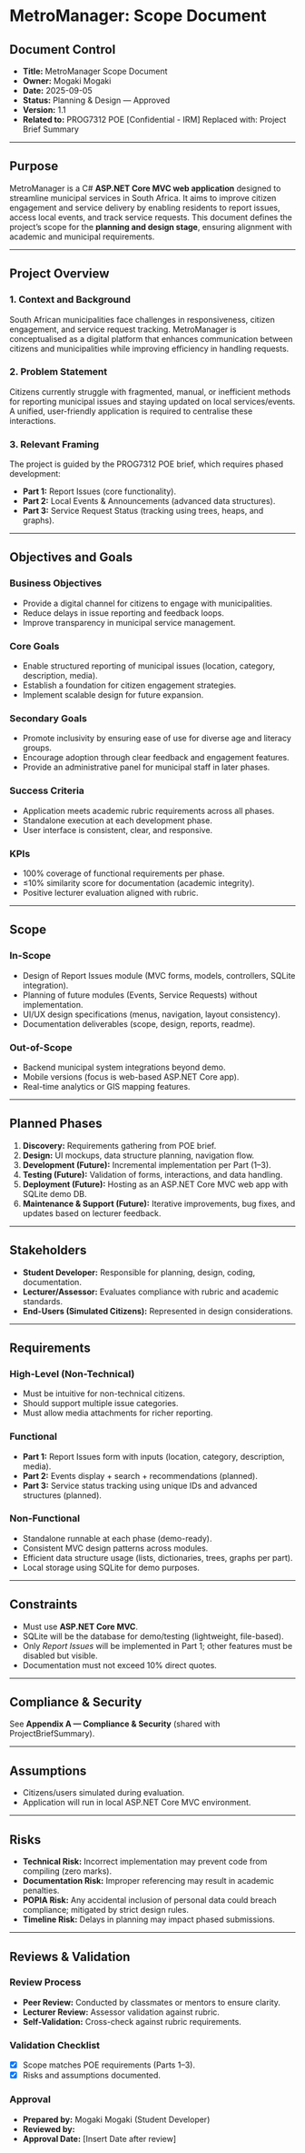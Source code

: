 # MetroManager: Scope Document

## Document Control
* **Title:** MetroManager Scope Document
* **Owner:** Mogaki Mogaki
* **Date:** 2025-09-05
* **Status:** Planning & Design — Approved
* **Version:** 1.1
* **Related to:** PROG7312 POE [Confidential - IRM] Replaced with: Project Brief Summary 

---

## Purpose
MetroManager is a C# **ASP.NET Core MVC web application** designed to streamline municipal services in South Africa. It aims to improve citizen engagement and service delivery by enabling residents to report issues, access local events, and track service requests. This document defines the project’s scope for the **planning and design stage**, ensuring alignment with academic and municipal requirements.

---

## Project Overview
### 1. Context and Background
South African municipalities face challenges in responsiveness, citizen engagement, and service request tracking. MetroManager is conceptualised as a digital platform that enhances communication between citizens and municipalities while improving efficiency in handling requests.

### 2. Problem Statement
Citizens currently struggle with fragmented, manual, or inefficient methods for reporting municipal issues and staying updated on local services/events. A unified, user-friendly application is required to centralise these interactions.

### 3. Relevant Framing
The project is guided by the PROG7312 POE brief, which requires phased development:
* **Part 1:** Report Issues (core functionality).
* **Part 2:** Local Events & Announcements (advanced data structures).
* **Part 3:** Service Request Status (tracking using trees, heaps, and graphs).

---

## Objectives and Goals
### Business Objectives
* Provide a digital channel for citizens to engage with municipalities.
* Reduce delays in issue reporting and feedback loops.
* Improve transparency in municipal service management.

### Core Goals
* Enable structured reporting of municipal issues (location, category, description, media).
* Establish a foundation for citizen engagement strategies.
* Implement scalable design for future expansion.

### Secondary Goals
* Promote inclusivity by ensuring ease of use for diverse age and literacy groups.
* Encourage adoption through clear feedback and engagement features.
* Provide an administrative panel for municipal staff in later phases.

### Success Criteria
* Application meets academic rubric requirements across all phases.
* Standalone execution at each development phase.
* User interface is consistent, clear, and responsive.

### KPIs
* 100% coverage of functional requirements per phase.
* ≤10% similarity score for documentation (academic integrity).
* Positive lecturer evaluation aligned with rubric.

---

## Scope
### In-Scope
* Design of Report Issues module (MVC forms, models, controllers, SQLite integration).
* Planning of future modules (Events, Service Requests) without implementation.
* UI/UX design specifications (menus, navigation, layout consistency).
* Documentation deliverables (scope, design, reports, readme).

### Out-of-Scope
* Backend municipal system integrations beyond demo.
* Mobile versions (focus is web-based ASP.NET Core app).
* Real-time analytics or GIS mapping features.

---

## Planned Phases
1. **Discovery:** Requirements gathering from POE brief.
2. **Design:** UI mockups, data structure planning, navigation flow.
3. **Development (Future):** Incremental implementation per Part (1–3).
4. **Testing (Future):** Validation of forms, interactions, and data handling.
5. **Deployment (Future):** Hosting as an ASP.NET Core MVC web app with SQLite demo DB.
6. **Maintenance & Support (Future):** Iterative improvements, bug fixes, and updates based on lecturer feedback.

---

## Stakeholders
* **Student Developer:** Responsible for planning, design, coding, documentation.
* **Lecturer/Assessor:** Evaluates compliance with rubric and academic standards.
* **End-Users (Simulated Citizens):** Represented in design considerations.

---

## Requirements
### High-Level (Non-Technical)
* Must be intuitive for non-technical citizens.
* Should support multiple issue categories.
* Must allow media attachments for richer reporting.

### Functional
* **Part 1:** Report Issues form with inputs (location, category, description, media).
* **Part 2:** Events display + search + recommendations (planned).
* **Part 3:** Service status tracking using unique IDs and advanced structures (planned).

### Non-Functional
* Standalone runnable at each phase (demo-ready).
* Consistent MVC design patterns across modules.
* Efficient data structure usage (lists, dictionaries, trees, graphs per part).
* Local storage using SQLite for demo purposes.

---

## Constraints
* Must use **ASP.NET Core MVC**.
* SQLite will be the database for demo/testing (lightweight, file-based).
* Only *Report Issues* will be implemented in Part 1; other features must be disabled but visible.
* Documentation must not exceed 10% direct quotes.

---

## Compliance & Security
See **Appendix A — Compliance & Security** (shared with ProjectBriefSummary).

---

## Assumptions
* Citizens/users simulated during evaluation.
* Application will run in local ASP.NET Core MVC environment.

---

## Risks
* **Technical Risk:** Incorrect implementation may prevent code from compiling (zero marks).
* **Documentation Risk:** Improper referencing may result in academic penalties.
* **POPIA Risk:** Any accidental inclusion of personal data could breach compliance; mitigated by strict design rules.
* **Timeline Risk:** Delays in planning may impact phased submissions.

---

## Reviews & Validation
### Review Process
* **Peer Review:** Conducted by classmates or mentors to ensure clarity.
* **Lecturer Review:** Assessor validation against rubric.
* **Self-Validation:** Cross-check against rubric requirements.

### Validation Checklist
* [x] Scope matches POE requirements (Parts 1–3).
* [x] Risks and assumptions documented.

### Approval
* **Prepared by:** Mogaki Mogaki (Student Developer)
* **Reviewed by:**
* **Approval Date:** [Insert Date after review]
